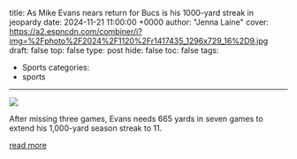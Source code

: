 title: As Mike Evans nears return for Bucs is his 1000-yard streak in jeopardy
date: 2024-11-21 11:00:00 +0000
author: "Jenna Laine"
cover: https://a2.espncdn.com/combiner/i?img=%2Fphoto%2F2024%2F1120%2Fr1417435_1296x729_16%2D9.jpg
draft: false
top: false
type: post
hide: false
toc: false
tags:
  - Sports
categories:
  - sports
---

![](https://a2.espncdn.com/combiner/i?img=%2Fphoto%2F2024%2F1120%2Fr1417435_1296x729_16%2D9.jpg)

After missing three games, Evans needs 665 yards in seven games to extend his 1,000-yard season streak to 11.

[read more](https://www.espn.com/nfl/story/_/id/42505472/tampa-bay-buccaneers-mike-evans-returns-1000-yard-streak)
